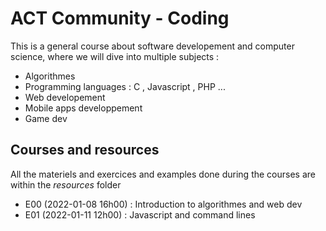 # ACT Community - Coding

This is a general course about software developement and computer science, where we will dive into multiple subjects :
- Algorithmes
- Programming languages : C , Javascript , PHP ...
- Web developement
- Mobile apps developpement
- Game dev

## Courses and resources

All the materiels and exercices and examples done during the courses are within the *resources* folder

- E00 (2022-01-08 16h00) : Introduction to algorithmes and web dev
- E01 (2022-01-11 12h00) : Javascript and command lines


